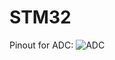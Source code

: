 # STM32

Pinout for ADC:
![ADC](https://github.com/grzeniux/STM32/assets/125094104/e6847843-282b-43f5-b7be-14acf4cec760)
